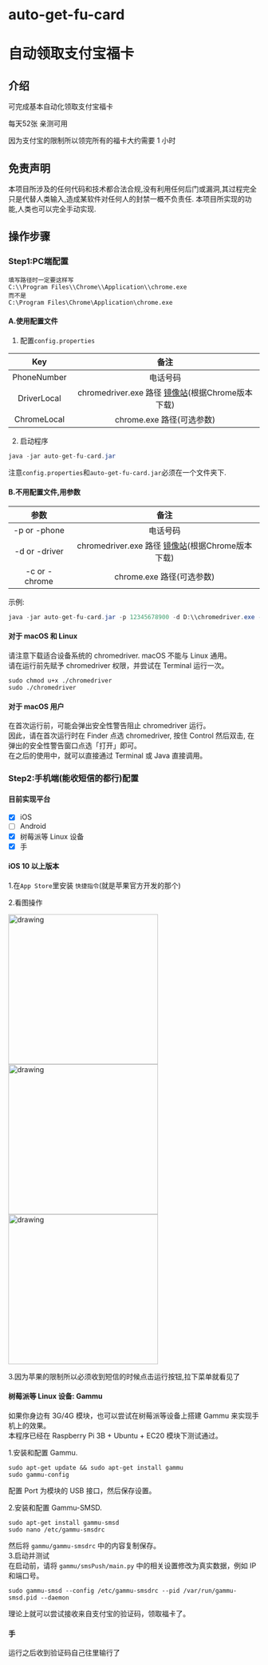 # auto-get-fu-card
# 自动领取支付宝福卡

## 介绍

可完成基本自动化领取支付宝福卡

每天52张 亲测可用

因为支付宝的限制所以领完所有的福卡大约需要 1 小时

## 免责声明

本项目所涉及的任何代码和技术都合法合规,没有利用任何后门或漏洞,其过程完全只是代替人类输入,造成某软件对任何人的封禁一概不负责任.
本项目所实现的功能,人类也可以完全手动实现.

## 操作步骤

### Step1:PC端配置

```
填写路径时一定要这样写
C:\\Program Files\\Chrome\\Application\\chrome.exe
而不是
C:\Program Files\Chrome\Application\chrome.exe
```

#### A.使用配置文件

1. 配置`config.properties`

| Key  | 备注  |
| :------------: | :------------: |
| PhoneNumber | 电话号码  |
| DriverLocal | chromedriver.exe 路径 [镜像站](http://npm.taobao.org/mirrors/chromedriver/)(根据Chrome版本下载) |
| ChromeLocal | chrome.exe 路径(可选参数)  |

2. 启动程序

```java
java -jar auto-get-fu-card.jar
```

注意`config.properties`和`auto-get-fu-card.jar`必须在一个文件夹下.

#### B.不用配置文件,用参数

| 参数  | 备注  |
| :------------: | :------------: |
| -p or -phone  | 电话号码  |
| -d or -driver | chromedriver.exe 路径 [镜像站](http://npm.taobao.org/mirrors/chromedriver/)(根据Chrome版本下载) |
| -c or -chrome | chrome.exe 路径(可选参数)  |

示例:

```java
java -jar auto-get-fu-card.jar -p 12345678900 -d D:\\chromedriver.exe -c C:\\Program Files\\Chrome\\Application\\chrome.exe
```

#### 对于 macOS 和 Linux
请注意下载适合设备系统的 chromedriver. macOS 不能与 Linux 通用。   
请在运行前先赋予 chromedriver 权限，并尝试在 Terminal 运行一次。   
```
sudo chmod u+x ./chromedriver
sudo ./chromedriver
```
#### 对于 macOS 用户
在首次运行前，可能会弹出安全性警告阻止 chromedriver 运行。   
因此，请在首次运行时在 Finder 点选 chromedriver, 按住 Control 然后双击, 在弹出的安全性警告窗口点选「打开」即可。   
在之后的使用中，就可以直接通过 Terminal 或 Java 直接调用。


### Step2:手机端(能收短信的都行)配置

#### 目前实现平台

- [x] iOS
- [ ] Android
- [x] 树莓派等 Linux 设备
- [x] 手

#### iOS 10 以上版本

1.在`App Store`里安装 `快捷指令`(就是苹果官方开发的那个)

2.看图操作

<img src="https://i.loli.net/2021/02/03/Kktg6F1lDxzULuE.png" alt="drawing" width="300"/>
<img src="https://i.loli.net/2021/02/03/vDAaS6d12sBZLkm.png" alt="drawing" width="300"/>
<img src="https://i.loli.net/2021/02/03/7an5sMoEYhkK61H.png" alt="drawing" width="300"/>

3.因为苹果的限制所以必须收到短信的时候点击运行按钮,拉下菜单就看见了


#### 树莓派等 Linux 设备: Gammu
如果你身边有 3G/4G 模块，也可以尝试在树莓派等设备上搭建 Gammu 来实现手机上的效果。   
本程序已经在 Raspberry Pi 3B + Ubuntu + EC20 模块下测试通过。

1.安装和配置 Gammu.   
```
sudo apt-get update && sudo apt-get install gammu
sudo gammu-config
```
配置 Port 为模块的 USB 接口，然后保存设置。   

2.安装和配置 Gammu-SMSD.   
```
sudo apt-get install gammu-smsd
sudo nano /etc/gammu-smsdrc
```   
然后将 ```gammu/gammu-smsdrc``` 中的内容复制保存。   
3.启动并测试   
在启动前，请将 ```gammu/smsPush/main.py``` 中的相关设置修改为真实数据，例如 IP 和端口号。   
```
sudo gammu-smsd --config /etc/gammu-smsdrc --pid /var/run/gammu-smsd.pid --daemon
```   
理论上就可以尝试接收来自支付宝的验证码，领取福卡了。

#### 手

运行之后收到验证码自己往里输行了
